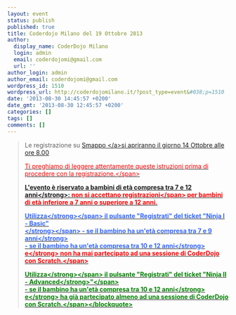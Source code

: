 ```yaml
---
layout: event
status: publish
published: true
title: Coderdojo Milano del 19 Ottobre 2013
author:
  display_name: CoderDojo Milano
  login: admin
  email: coderdojomi@gmail.com
  url: ''
author_login: admin
author_email: coderdojomi@gmail.com
wordpress_id: 1510
wordpress_url: http://coderdojomilano.it/?post_type=event&#038;p=1510
date: '2013-08-30 14:45:57 +0200'
date_gmt: '2013-08-30 12:45:57 +0200'
categories: []
tags: []
comments: []
---
```

<blockquote>Le registrazione su <a href="http:&#47;&#47;www.smappo.it&#47;event&#47;525a8857e48a1_coderdojo-milano-19-ottobre-2013.html" target="_blank">Smappo <&#47;a>si apriranno il giorno 14 Ottobre alle ore 8.00</p>
<p><span style="color: #ff0000;">Ti preghiamo di leggere attentamente queste istruzioni prima di procedere con la registrazione.<&#47;span></p>
<p><strong>L'evento &egrave; riservato a bambini di et&agrave; compresa tra 7 e 12 anni<&#47;strong>: <span style="color: #ff0000;">non si accettano registrazioni<&#47;span> per bambini di et&agrave; inferiore a 7 anni o superiore a 12 anni.</p>
<p><span style="color: #3366ff;"><strong>Utilizza<&#47;strong><&#47;span> il pulsante "Registrati" del ticket <span style="color: #3366ff;"><strong>"Ninja I - Basic"<br />
<&#47;strong><&#47;span>&nbsp;- se il bambino ha un'et&agrave; compresa<strong> tra 7 e 9 anni<&#47;strong><br />
- se il bambino ha un'et&agrave; compresa <strong>tra 10 e 12 anni<&#47;strong><span style="color: #ff0000;"><strong> e<&#47;strong> non ha mai partecipato ad una sessione di CoderDojo con Scratch.<&#47;span></p>
<p><span style="color: #008000;"><strong>Utilizza<&#47;strong><&#47;span> il pulsante "Registrati" del ticket <span style="color: #008000;"><strong>"Ninja II - Advanced<&#47;strong>"<&#47;span><br />
- se il bambino ha un'et&agrave; compresa <strong>tra 10 e 12 anni<&#47;strong> <span style="color: #008000;"><strong>e<&#47;strong> ha gi&agrave; partecipato almeno ad una sessione di CoderDojo con Scratch.<&#47;span><&#47;blockquote></p>
